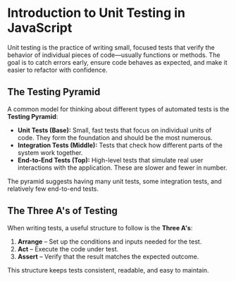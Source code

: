 # Introduction to Unit Testing in JavaScript

Unit testing is the practice of writing small, focused tests that verify the behavior of individual pieces of code—usually functions or methods. The goal is to catch errors early, ensure code behaves as expected, and make it easier to refactor with confidence.

## The Testing Pyramid

A common model for thinking about different types of automated tests is the **Testing Pyramid**:

- **Unit Tests (Base):** Small, fast tests that focus on individual units of code. They form the foundation and should be the most numerous.
- **Integration Tests (Middle):** Tests that check how different parts of the system work together.
- **End-to-End Tests (Top):** High-level tests that simulate real user interactions with the application. These are slower and fewer in number.

The pyramid suggests having many unit tests, some integration tests, and relatively few end-to-end tests.

## The Three A's of Testing

When writing tests, a useful structure to follow is the **Three A's**:

1. **Arrange** – Set up the conditions and inputs needed for the test.
2. **Act** – Execute the code under test.
3. **Assert** – Verify that the result matches the expected outcome.

This structure keeps tests consistent, readable, and easy to maintain.
